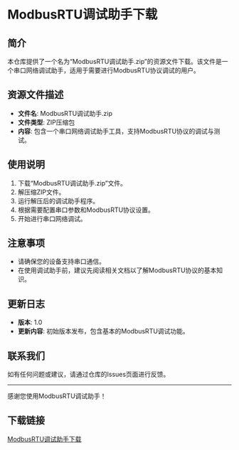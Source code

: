 # ModbusRTU调试助手下载

## 简介

本仓库提供了一个名为“ModbusRTU调试助手.zip”的资源文件下载。该文件是一个串口网络调试助手，适用于需要进行ModbusRTU协议调试的用户。

## 资源文件描述

- **文件名**: ModbusRTU调试助手.zip
- **文件类型**: ZIP压缩包
- **内容**: 包含一个串口网络调试助手工具，支持ModbusRTU协议的调试与测试。

## 使用说明

1. 下载“ModbusRTU调试助手.zip”文件。
2. 解压缩ZIP文件。
3. 运行解压后的调试助手程序。
4. 根据需要配置串口参数和ModbusRTU协议设置。
5. 开始进行串口网络调试。

## 注意事项

- 请确保您的设备支持串口通信。
- 在使用调试助手前，建议先阅读相关文档以了解ModbusRTU协议的基本知识。

## 更新日志

- **版本**: 1.0
- **更新内容**: 初始版本发布，包含基本的ModbusRTU调试功能。

## 联系我们

如有任何问题或建议，请通过仓库的Issues页面进行反馈。

---

感谢您使用ModbusRTU调试助手！

## 下载链接

[ModbusRTU调试助手下载](https://pan.quark.cn/s/ccded8713e05)